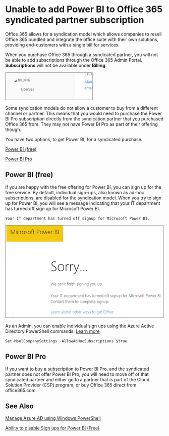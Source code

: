 <properties
pageTitle="Unable to add Power BI to syndicated partner"
description="Unable to add Power BI to an Office 365 syndication partner"
services="powerbi"
documentationCenter=""
authors="guyinacube"
manager="mblythe"
editor=""/>

<tags
ms.service="powerbi"
ms.devlang="NA"
ms.topic="article"
ms.tgt_pltfrm="na"
ms.workload="powerbi"
ms.date="12/07/2015"
ms.author="asaxton"/>
# Unable to add Power BI to Office 365 syndicated partner subscription

Office 365 allows for a syndication model which allows companies to resell Office 365 bundled and integrate the office suite with their own solutions, providing end-customers with a single bill for services.

When you purchase Office 365 through a syndicated partner, you will not be able to add subscriptions through the Office 365 Admin Portal. **Subscriptions** will not be available under **Billing**.

![](media/powerbi-admin-syndication-partner/billing.png)

Some syndication models do not allow a customer to buy from a different channel or partner. This means that you would need to purchase the Power BI Pro subscription directly from the syndication partner that you purchased Office 365 from. They may not have Power BI Pro as part of their offering though.

You have two options, to get Power BI, for a syndicated purchase.

[Power BI (free)](#free)

[Power BI Pro](#pro)

## Power BI (free)

If you are happy with the free offering for Power BI, you can sign up for the free service. By default, individual sign-ups, also known as ad-hoc subscriptions, are disabled for the syndication model. When you try to sign up for Power BI, you will see a message indicating that your IT department has turned off sign up for Microsoft Power BI.

    Your IT department has turned off signup for Microsoft Power BI.

![](media/powerbi-admin-syndication-partner/sorry.png)

As an Admin, you can enable individual sign ups using the Azure Active Directory PowerShell commands. [Learn more](https://technet.microsoft.com/library/jj151815.aspx)

    Set-MsolCompanySettings -AllowAdHocSubscriptions $true

## Power BI Pro

If you want to buy a subscription to Power BI Pro, and the syndicated partner does not offer Power BI Pro, you will need to move off of that syndicated partner and either go to a partner that is part of the Cloud Solution Provider (CSP) program, or buy Office 365 direct from office365.com.

## See Also

[Manage Azure AD using Windows PowerShell](https://technet.microsoft.com/library/jj151815.aspx)

[Ability to disable Sign ups for Power BI (Free)](http://blogs.technet.com/b/powerbisupport/archive/2015/02/18/ability-to-disable-free-sign-ups-for-the-free-power-bi.aspx)
